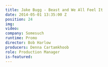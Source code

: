 ```yaml
---
title: Jake Bugg - Beast and We All Feel It
date: 2014-05-01 13:35:00 Z
position: 24
img: 
video: 
company: Somesuch
runtime: Promo
director: Bob Harlow
producers: Denna Cartamkhoob
role: Production Manager
is-featured: 
---
```


